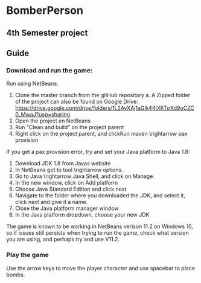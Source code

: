# BomberPerson
## 4th Semester project

## Guide
### Download and run the game:

Run using NetBeans:
1.  Clone the master branch from the gitHub repository
   a. A Zipped folder of the project can also be found on Google Drive: https://drive.google.com/drive/folders/1L2AvXAj1aGIk44IXKTpKd9oCZC0_MwaJ?usp=sharing
2.  Open the project en NetBeans
3.  Run "Clean and build" on the project parent
4.  Right click on the project parent, and clickRun maven \rightarrow pax provision

If you get a pax provision error, try and set your Java platform to Java 1.8:

  1.  Download JDK 1.8 from Javas website
  2.  In NetBeans got to tool \rightarrow options.
  3.  Go to Java \rightarrow Java Shell, and click on Manage.
  4.  In the new window, click on Add platform 
  5.  Choose Java Standard Edition and click next 
  6.  Navigate to the folder where you downloaded the JDK, and select it, click next and give it a name. 
  7.  Close the Java platform manager window 
  8.  In the Java platform dropdown, choose your new JDK

The game is known to be working in NetBeans verison 11.2 on Windows 10, so if issues still persists when trying to run the game, check what version you are using, and perhaps try and use V11.2.

### Play the game
Use the arrow keys to move the player character and use spacebar to place bombs.
